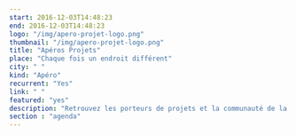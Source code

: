 ```yaml
---
start: 2016-12-03T14:48:23
end: 2016-12-03T14:48:23
logo: "/img/apero-projet-logo.png"
thumbnail: "/img/apero-projet-logo.png"
title: "Apéros Projets"
place: "Chaque fois un endroit différent"
city: " "
kind: "Apéro"
recurrent: "Yes"
link: " "
featured: "yes"
description: "Retrouvez les porteurs de projets et la communauté de la MYNE tous les 1ers vendredi de chaque mois en général à 18h00. L'occasion de faire des rencontres, d'échanger autour d'un verre, ou d'une tasse, et de suivre l'évolution des projets."
section : "agenda"
---
```

